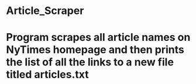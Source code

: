 # Article_Scraper
# Program scrapes all article names on NyTimes homepage and then prints the list of all the links to a new file titled articles.txt
